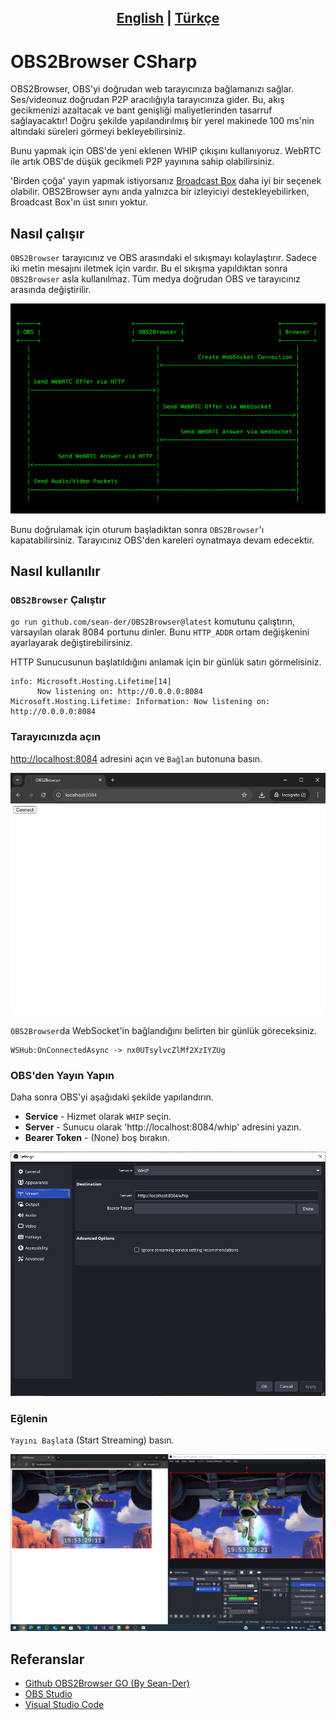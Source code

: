 ## <div align="center"><b><a href="README.md">English</a> | <a href="README_tr-TR.md">Türkçe</a></b></div>

# OBS2Browser CSharp

OBS2Browser, OBS'yi doğrudan web tarayıcınıza bağlamanızı sağlar. Ses/videonuz doğrudan P2P aracılığıyla tarayıcınıza gider. Bu, akış gecikmenizi azaltacak ve bant genişliği maliyetlerinden tasarruf sağlayacaktır! Doğru şekilde yapılandırılmış bir yerel makinede 100 ms'nin altındaki süreleri görmeyi bekleyebilirsiniz.

Bunu yapmak için OBS'de yeni eklenen WHIP çıkışını kullanıyoruz. WebRTC ile artık OBS'de düşük gecikmeli P2P yayınına sahip olabilirsiniz.

'Birden çoğa' yayın yapmak istiyorsanız [Broadcast Box](https://github.com/glimesh/broadcast-box) daha iyi bir seçenek olabilir.
OBS2Browser aynı anda yalnızca bir izleyiciyi destekleyebilirken, Broadcast Box'ın üst sınırı yoktur.

## Nasıl çalışır

`OBS2Browser` tarayıcınız ve OBS arasındaki el sıkışmayı kolaylaştırır. Sadece iki metin mesajını iletmek için vardır.
Bu el sıkışma yapıldıktan sonra `OBS2Browser` asla kullanılmaz. Tüm medya doğrudan OBS ve tarayıcınız arasında değiştirilir.

<img src="./assets/sequence-diagram.png">

Bunu doğrulamak için oturum başladıktan sonra `OBS2Browser`'ı kapatabilirsiniz. Tarayıcınız OBS'den kareleri oynatmaya devam edecektir.

## Nasıl kullanılır

### `OBS2Browser` Çalıştır

`go run github.com/sean-der/OBS2Browser@latest` komutunu çalıştırın, varsayılan olarak 8084 portunu dinler. Bunu `HTTP_ADDR` ortam değişkenini ayarlayarak değiştirebilirsiniz.

HTTP Sunucusunun başlatıldığını anlamak için bir günlük satırı görmelisiniz.

```console
info: Microsoft.Hosting.Lifetime[14]
      Now listening on: http://0.0.0.0:8084
Microsoft.Hosting.Lifetime: Information: Now listening on: http://0.0.0.0:8084
```

### Tarayıcınızda açın

[http://localhost:8084](http://localhost:8084) adresini açın ve `Bağlan` butonuna basın.

<img src="./assets/unconnected-browser.png">

`OBS2Browser`da WebSocket'in bağlandığını belirten bir günlük göreceksiniz.

```console
WSHub:OnConnectedAsync -> nx0UTsylvcZlMf2XzIYZUg
```

### OBS'den Yayın Yapın

Daha sonra OBS'yi aşağıdaki şekilde yapılandırın.

* **Service** - Hizmet olarak `WHIP` seçin.
* **Server** - Sunucu olarak 'http://localhost:8084/whip' adresini yazın.
* **Bearer Token** - (None) boş bırakın.

<img src="./assets/stream-obs.png">

### Eğlenin

`Yayını Başlat`a (Start Streaming) basın.

<img src="./assets/live-obs.png">

## Referanslar

* [Github OBS2Browser GO (By Sean-Der)](https://github.com/Sean-Der/OBS2Browser)
* [OBS Studio](https://obsproject.com/tr)
* [Visual Studio Code](https://code.visualstudio.com)
